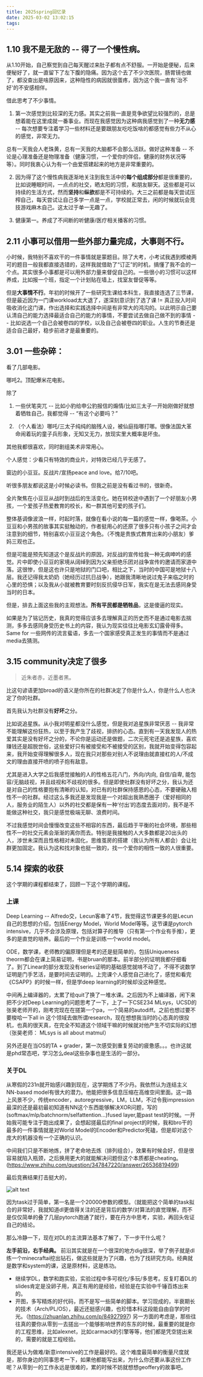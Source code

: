 ```yaml
---
title: 2025spring回忆录
date: 2025-03-02 13:02:15
tags:
---
```


## 1.10 我不是无敌的 -- 得了一个慢性病。
从1.10开始，自己察觉到自己每天醒过来肚子都有点不舒服。一开始是便秘，后来便秘好了，就一直留下了左下腹的隐痛。因为这个去了不少次医院，肠胃镜也做了，都没查出是啥原因来，这种隐性的病因就很蛋疼，因为这个我一直有'治不好'的不安感相伴。

借此思考了不少事情。

1. 第一次感觉到比较深的无力感。其实之前我一直是竞争欲望比较强烈的，总是想着能在这里成就一番事业。而现在我感觉因为这种病我感觉到了一种**无力感** -- 每次想要专注着学习一些材料还是要跟朋友吃吃饭啥的都感觉有些力不从心的感觉，非常无力。

总有一天我会人老珠黄，总有一天我的大脑都不会那么活跃。做好这种准备 -- 不论是心理准备还是物理准备（健康习惯，一个爱你的伴侣，健康的财务状况等等）。同时我衷心认为有一个由爱搭建起来的地方是非常重要的。

2. 因为得了这个慢性病我逐渐地关注到我生活中的**每个组成部分**都是很重要的，比如说睡眠时间，一点点的社交，晒太阳的习惯，和朋友聊天。这些都是可以持续的生活方式，然而**坚持**和**纵欲**都是不可持续的。大三之前都是每天尝试压榨自己，每天尝试让自己多学一点是一点，学校就正常去，闲的时候就玩会竞技游戏麻木自己。这太过于单一无趣了。

3. 健康第一。养成了不间断的听健康/医疗相关播客的习惯。

## 2.11 小事可以借用一些外部力量完成，大事则不行。
小时候，我特别不喜欢干的一件事情就是蒙题目。除了大考，小考试我遇到模棱两可的题目一般我都直接选错的，这样我就借助了“订正”的时机，搞懂了我不会的一个点。其实很多小事都是可以用外部力量来督促自己的。一些很小的习惯可以这样养成，比如报一个班，指定一个计划贴在墙上，找室友督促等等。

但是**大事情不行**。年初的时候开了一些研究生课给本科生，我直接连选了三节课，但是最近因为一门课workload太大退了，遂深刻意识到了选了课 != 真正投入时间吸收消化这门课，作出选择和实践选择中间是有非常大的鸿沟的。以此明示自己要认清自己的能力选择最适合自己的能力的事情，不要尝试去做自己做不到的事情 -- 比如说选一个自己会被卷四的学校，以及自己会被卷四的职业。人生的节奏还是适合自己最好，稳步前进才是最重要的。

## 3.01 一些杂碎：
看了几部电影。

哪吒2。顶配爆米花电影。

除了
1. 一些伏笔突兀 -- 比如小豹给申公豹报信的煽情/比如三太子一开始刚做好就想着牺牲自己，我都觉得 -- “有这个必要吗？”

2. （个人看法）哪吒/三太子纯纯的脑残人设，被仙庭指哪打哪。很像法国大革命闹着玩的童子兵形象，无知又无力，放现实里大概率是坏虫。

其他我都很喜欢，同时剧组美术非常用心。

个人感觉：少看只有特效的商业片，对特效已经几乎无感了。

窗边的小豆豆。反战片/宣扬peace and love。给7/10吧。

听很多朋友都说这是小时候必读书。但我之前是没有看过书的，很新奇。

全片聚焦在小豆豆从战时到战后的生活变化。她在转校途中遇到了一个好朋友小男孩，一个爱孩子热爱教育的校长，和一群其他可爱的孩子们。

整体基调像波浪一样，时起时落，就像在看小说的每一篇的感觉一样，像喝茶。小豆豆和小男孩的故事其实挺触动的，作者挺用心的还原了很多只有小孩子之间才会注意到的细节，特别喜欢小豆豆这个角色。（不愧是贵族式教育出来的小朋友）爹妈三观也正。

但是可能是预先知道这个是反战片的原因，对反战的宣传给我一种无病呻吟的感觉。片中即使小豆豆的家境从阔绰到因为父亲拒绝乐团对战争宣传的邀请而家道中落。这很惨，但是这也许只是地狱的门口吧，相比之下，当时的中国可是地狱十八层。我还记得我太奶奶（她经历过抗日战争），她跟我清晰地说过鬼子来临之时的心里的恐惧；以及我从小就被教育要时刻反抗侵华日军，我实在是无法去感同身受当时的日本。

但是，排去上面这些我的主观想法。**所有平民都是牺牲品**，这是傻逼的现实。

如果是为了铭记历史，我真的觉得应该多去理解真正的历史而不是通过电影去揣测，多多去感同身受历史书上的内容，我认为现实往往比电影玄幻露骨得多。Same for 一些网传的流言蜚语，多去一个国家感受真正发生的事情而不是通过media去猜测。

## 3.15 community决定了很多
> 近朱者赤，近墨者黑。

比这句谚语更加broad的语义是你所在的社群决定了你是什么人，你是什么人也决定了你的社群。

首先我认为社群没有**好坏**之分。

比如说追星族。从小我对明星都没什么感觉，但是我对追星族非常厌恶 -- 我非常不能理解这份狂热，以至于我产生了歧视，排挤的心态。直到有一天我发现人的热爱其实是没有好坏之分的，不论你是运动还是做题，二次元死宅还是追星族，喜欢赚钱还是超脱世俗，这些爱好只有被接受和不被接受的区别，我就开始变得包容起来，我开始变得理解很多人，现在我只对那些对别人不说理由就直接杠的人/不成文的理由直接开喷的喷子抱有敌意。

尤其是进入大学之后我感觉接触的人的性格五花八门，外向/内向, 自信/自卑, 能包容/无脑歧视，并且歧视和不歧视的很多。但是即使社群没有好坏之分，我认为还是对自己的性格要抱有清晰的认知，对已有的社群保持感恩的心态，不要硬融入相性不一的社群。经过这么多我还是发现我是一个对超出我熟悉圈子（爱好相同的人，服务业的陌生人）以外的社交都是保有一种‘付出’的态度去面对的，我不是不能做这种社交，我只是感觉极端无聊、浪费时间。

不过我感觉时间会慢慢改变这些不相容的东西，最后趋于平衡的社会环境，那些相性不一的社交元素会渐渐的离你而去。特别是我接触的人大多数都是20出头的人，涉世未深而且性格相对未固化，思维茧房的搭建（我认为所有人都会）会让社群更加固定。我认为这和找对象也挺一致的，找一个爱你的相性一致的人很重要。

## 5.14 探索的收获
这个学期的课程都结束了，回顾一下这个学期的课程。

### 上课
Deep Learning -- Alfredo交，Lecun客串了4节，我觉得这节课更多的是Lecun自己的思想的介绍，包括Energy Model，World Model等等。这节课是pytorch intensive，几乎不会涉及原理，包括对算子的推导（只有第一个作业有手推），更多的是直觉的培养。最后的一个作业是训练一个world model。

ODE，数学课，老师教的偏原理但是考的还是挺简单的，包括Uniqueness theorm都会在课上简易证明，书是bruan的那本。前半部分的证明我都仔细看了。到了Linear的部分发现没有series证明的基础感觉就啃不动了，不得不说数学证明是门手艺活，是要时间去证明的。上完课个人感觉自己进化了，感觉和看完《CSAPP》的时候一样，但是学deep learning的时候却没这种感觉。

中间再上编译器的，太累了给quit了换了一堆水课。之后因为不上编译器，闲下来把不少对Deep Learning的问题思考了一下，上了一下CSE234 MLsys，UCSD的张昊老师开的，刚考完现在在搓第一个pa，一个简易的autodiff。之前也想过要不要梭哈一下all in 这个领域去做所谓research，现在想想我当时的心态真的很投机，也真的很天真，在完全不知道这个领域干嘛的时候就对他产生不切实际的幻想（张昊老师： MLsys is all about matmul）

另外还是在当OS的TA + grader，第一次感受到重复劳动的疲惫感。。。也许这就是phd常态吧，学习怎么deal这些杂事也是生活的一部分。

### 关于DL

从寒假的231n就开始感兴趣到现在，这学期炼了不少丹。我依然认为连结主义NN-based model有很大的潜力。他能把很多信息压缩在高维空间里面。这一路上风景不少，传统encoder，autoregressive，LM，LLM，不过令我impression最深的还是最初最初知道有NN这个东西能够解决XOR问题，写的(softmax/mlp/batchnorm/selfattention...)fused layer,能past test的时候。一开始我可能专注于跑出成果了，会想起搓最后的final project的时候，我和bro干的最多的一件事情就是对World Model的Encoder和Predictor死磕，但是却对这个庞大的机器没有一个正确的认识。

中间我们只是不断地炼，拼了老命地去炼（排列组合），效果有时候会好，但是很容易就陷入瓶颈，之后换用更大的就能解决问题但这个本质都是cheating。(https://www.zhihu.com/question/347847220/answer/26536819499)

最后竞赛结果打击挺大的，

![alt text](417df73a313c11100e6e9b5085c60b8.jpg)

因为task过于简单，第一名是一个20000参数的模型。（就能把这个简单的task拟合的非常好，我就知道dl更值得关注的还是背后的数学/对算法的直觉理解，而不是仅仅简单的叠了几层pytorch跑通了就行，要在丹方中思考，实验，再回头佐证自己的结论。

那么冷静一下，现在对DL的主流算法基本了解了，下一步干什么呢？

**左手前沿，右手经典。** 前沿其实就是在一个很深的地方dig很深，举了例子就是dl练一个minecraftai挖出钻石，做这些就是为了兴趣，也为了找研究方向。经典就是数学和system的课，这是原材料，这是练功。
- 继续学DL，数学和跑实验，实验过程中多可视化/多玩/多思考。反复盯着DL的slides肯定是没卵子用，真正有用的是经验，经验是在实验中千锤百炼出来的。 
- 开图，多写精炼的好代码，而不是写一些简单的脚本。学习现成的，半衰期长的技术（Arch/PL/OS），最近还挺感兴趣，也珍惜本科这段能自由自学的时光。（https://zhuanlan.zhihu.com/p/84927997) 另一方面的考虑是，那些往往真的要你从零到一去搓出一个能够影响世界的东东的时候，最重要的就是你的工程思维，比如alexnet，比如carmack的引擎等等，他们都是凭空搓出来的，需要的就是工程经验。

我还是认为做难/新意intensive的工作是最好的。这个难度最简单的衡量尺度就是，那你身边的同事思考一下，如果他都能写出来，为什么你还要从事这份工作呢？从零到一的工作永远是很难的，累的时候不妨就想想geoffery的故事吧。